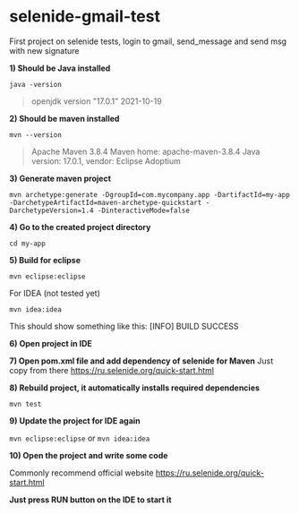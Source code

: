 # selenide-gmail-test
First project on selenide tests, login to gmail, send_message and send msg with new signature


**1) Should be Java installed**

`java -version`

>openjdk version "17.0.1" 2021-10-19

**2) Should be maven installed**

`mvn --version`

>Apache Maven 3.8.4 
>Maven home: apache-maven-3.8.4
>Java version: 17.0.1, vendor: Eclipse Adoptium

**3) Generate maven project**

`mvn archetype:generate -DgroupId=com.mycompany.app -DartifactId=my-app -DarchetypeArtifactId=maven-archetype-quickstart -DarchetypeVersion=1.4 -DinteractiveMode=false`

**4) Go to the created project directory**

`cd my-app `

**5) Build for eclipse**

`mvn eclipse:eclipse`

For IDEA (not tested yet)

`mvn idea:idea`

This should show something like this: [INFO] BUILD SUCCESS

**6) Open project in IDE**

**7) Open pom.xml file and add dependency of selenide for Maven**
Just copy from there https://ru.selenide.org/quick-start.html

**8) Rebuild project, it automatically installs required dependencies**

`mvn test`

**9) Update the project for IDE again**

`mvn eclipse:eclipse`  or  `mvn idea:idea`

**10) Open the project and write some code**

Commonly recommend official website  https://ru.selenide.org/quick-start.html


**Just press RUN button on the IDE to start it**
